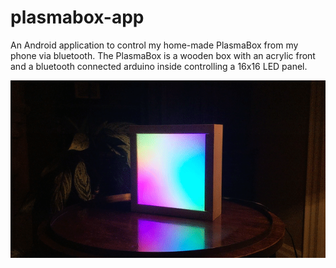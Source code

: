 # plasmabox-app
An Android application to control my home-made PlasmaBox from my phone via bluetooth. The PlasmaBox is a wooden box with an acrylic front and a bluetooth connected arduino inside controlling a 16x16 LED panel.

![PlasmaBox GIF](/plasmabox.gif)
